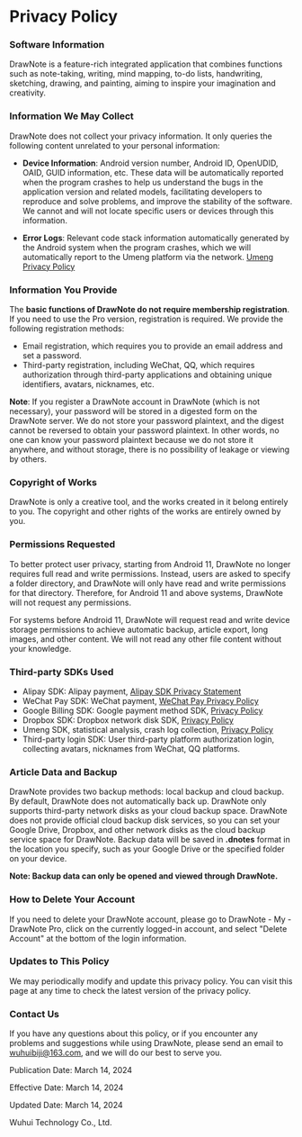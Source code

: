 # Privacy Policy

### Software Information

DrawNote is a feature-rich integrated application that combines functions such as note-taking, writing, mind mapping, to-do lists, handwriting, sketching, drawing, and painting, aiming to inspire your imagination and creativity.

### Information We May Collect

DrawNote does not collect your privacy information. It only queries the following content unrelated to your personal information:

- **Device Information**: Android version number, Android ID, OpenUDID, OAID, GUID information, etc. These data will be automatically reported when the program crashes to help us understand the bugs in the application version and related models, facilitating developers to reproduce and solve problems, and improve the stability of the software. We cannot and will not locate specific users or devices through this information.

- **Error Logs**: Relevant code stack information automatically generated by the Android system when the program crashes, which we will automatically report to the Umeng platform via the network. [Umeng Privacy Policy](https://www.umeng.com/page/policy)

### Information You Provide

The **basic functions of DrawNote do not require membership registration**. If you need to use the Pro version, registration is required. We provide the following registration methods:

- Email registration, which requires you to provide an email address and set a password.
- Third-party registration, including WeChat, QQ, which requires authorization through third-party applications and obtaining unique identifiers, avatars, nicknames, etc.

**Note**: If you register a DrawNote account in DrawNote (which is not necessary), your password will be stored in a digested form on the DrawNote server. We do not store your password plaintext, and the digest cannot be reversed to obtain your password plaintext. In other words, no one can know your password plaintext because we do not store it anywhere, and without storage, there is no possibility of leakage or viewing by others.

### Copyright of Works

DrawNote is only a creative tool, and the works created in it belong entirely to you. The copyright and other rights of the works are entirely owned by you.

### Permissions Requested

To better protect user privacy, starting from Android 11, DrawNote no longer requires full read and write permissions. Instead, users are asked to specify a folder directory, and DrawNote will only have read and write permissions for that directory. Therefore, for Android 11 and above systems, DrawNote will not request any permissions.

For systems before Android 11, DrawNote will request read and write device storage permissions to achieve automatic backup, article export, long images, and other content. We will not read any other file content without your knowledge.

### Third-party SDKs Used

- Alipay SDK: Alipay payment, [Alipay SDK Privacy Statement](https://opendocs.alipay.com/open/54/01g6qm)
- WeChat Pay SDK: WeChat payment, [WeChat Pay Privacy Policy](https://www.tencent.com/zh-cn/privacy-policy.html)
- Google Billing SDK: Google payment method SDK, [Privacy Policy](https://support.google.com/googleplay/android-developer/answer/10281818)
- Dropbox SDK: Dropbox network disk SDK, [Privacy Policy](https://www.dropbox.com/privacy)
- Umeng SDK, statistical analysis, crash log collection, [Privacy Policy](https://www.umeng.com/page/policy)
- Third-party login SDK: User third-party platform authorization login, collecting avatars, nicknames from WeChat, QQ platforms.

### Article Data and Backup

DrawNote provides two backup methods: local backup and cloud backup. By default, DrawNote does not automatically back up. DrawNote only supports third-party network disks as your cloud backup space. DrawNote does not provide official cloud backup disk services, so you can set your Google Drive, Dropbox, and other network disks as the cloud backup service space for DrawNote. Backup data will be saved in **.dnotes** format in the location you specify, such as your Google Drive or the specified folder on your device.

**Note: Backup data can only be opened and viewed through DrawNote.**

### How to Delete Your Account

If you need to delete your DrawNote account, please go to DrawNote - My - DrawNote Pro, click on the currently logged-in account, and select "Delete Account" at the bottom of the login information.

### Updates to This Policy

We may periodically modify and update this privacy policy. You can visit this page at any time to check the latest version of the privacy policy.

### Contact Us

If you have any questions about this policy, or if you encounter any problems and suggestions while using DrawNote, please send an email to wuhuibiji@163.com, and we will do our best to serve you.

Publication Date: March 14, 2024

Effective Date: March 14, 2024

Updated Date: March 14, 2024

Wuhui Technology Co., Ltd.